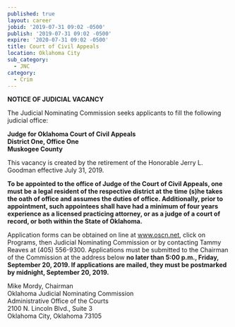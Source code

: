 ```yaml
---
published: true
layout: career
jobid: '2019-07-31 09:02 -0500'
publish: '2019-07-31 09:02 -0500'
expire: '2020-07-31 09:02 -0500'
title: Court of Civil Appeals
location: Oklahoma City
sub_category:
  - JNC
category:
  - Crim
---
```

**NOTICE OF JUDICIAL VACANCY**

The Judicial Nominating Commission seeks applicants to fill the following judicial office:

**Judge for Oklahoma Court of Civil Appeals  
District One, Office One   
Muskogee County**

This vacancy is created by the retirement of the Honorable Jerry L. Goodman effective July 31, 2019.

**To be appointed to the office of Judge of the Court of Civil Appeals, one must be a legal resident of the respective district at the time (s)he takes the oath of office and assumes the duties of office.  Additionally, prior to appointment, such appointees shall have had a minimum of four years experience as a licensed practicing attorney, or as a judge of a court of record, or both within the State of Oklahoma.**

Application forms can be obtained on line at www.oscn.net, click on Programs, then Judicial Nominating Commission or by contacting Tammy Reaves at (405) 556-9300. Applications must be submitted to the Chairman of the Commission at the address below **no later than 5:00 p.m., Friday, September 20, 2019.  If applications are mailed, they must be postmarked by midnight, September 20, 2019.**

Mike Mordy, Chairman  
Oklahoma Judicial Nominating Commission  
Administrative Office of the Courts  
2100 N. Lincoln Blvd., Suite 3  
Oklahoma City, Oklahoma 73105
